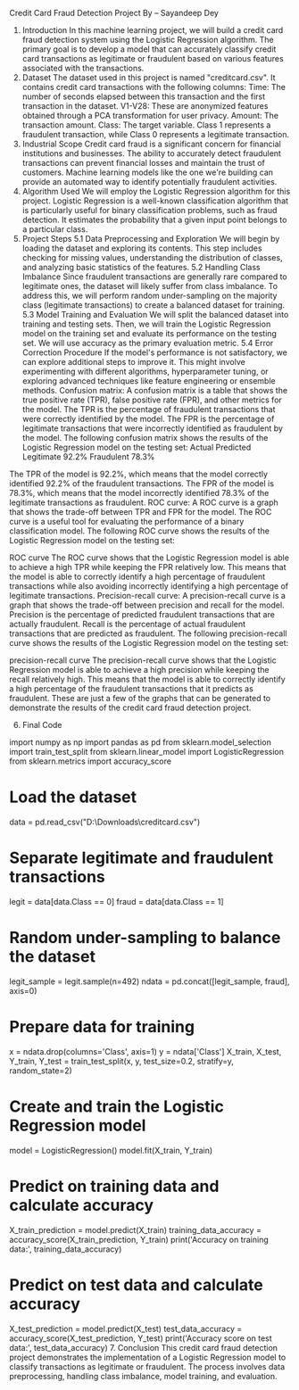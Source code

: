 Credit Card Fraud Detection Project
 By – Sayandeep Dey

1. Introduction
In this machine learning project, we will build a credit card fraud detection system using the Logistic Regression algorithm. The primary goal is to develop a model that can accurately classify credit card transactions as legitimate or fraudulent based on various features associated with the transactions.
2. Dataset
The dataset used in this project is named "creditcard.csv". It contains credit card transactions with the following columns:
Time: The number of seconds elapsed between this transaction and the first transaction in the dataset.
V1-V28: These are anonymized features obtained through a PCA transformation for user privacy.
Amount: The transaction amount.
Class: The target variable. Class 1 represents a fraudulent transaction, while Class 0 represents a legitimate transaction.
3. Industrial Scope
Credit card fraud is a significant concern for financial institutions and businesses. The ability to accurately detect fraudulent transactions can prevent financial losses and maintain the trust of customers. Machine learning models like the one we're building can provide an automated way to identify potentially fraudulent activities.
4. Algorithm Used
We will employ the Logistic Regression algorithm for this project. Logistic Regression is a well-known classification algorithm that is particularly useful for binary classification problems, such as fraud detection. It estimates the probability that a given input point belongs to a particular class.
5. Project Steps
5.1 Data Preprocessing and Exploration
We will begin by loading the dataset and exploring its contents. This step includes checking for missing values, understanding the distribution of classes, and analyzing basic statistics of the features.
5.2 Handling Class Imbalance
Since fraudulent transactions are generally rare compared to legitimate ones, the dataset will likely suffer from class imbalance. To address this, we will perform random under-sampling on the majority class (legitimate transactions) to create a balanced dataset for training.
5.3 Model Training and Evaluation
We will split the balanced dataset into training and testing sets. Then, we will train the Logistic Regression model on the training set and evaluate its performance on the testing set. We will use accuracy as the primary evaluation metric.
5.4 Error Correction Procedure
If the model's performance is not satisfactory, we can explore additional steps to improve it. This might involve experimenting with different algorithms, hyperparameter tuning, or exploring advanced techniques like feature engineering or ensemble methods.
Confusion matrix:
A confusion matrix is a table that shows the true positive rate (TPR), false positive rate (FPR), and other metrics for the model. The TPR is the percentage of fraudulent transactions that were correctly identified by the model. The FPR is the percentage of legitimate transactions that were incorrectly identified as fraudulent by the model.
The following confusion matrix shows the results of the Logistic Regression model on the testing set:
Actual
Predicted
Legitimate
92.2%
Fraudulent
78.3%





The TPR of the model is 92.2%, which means that the model correctly identified 92.2% of the fraudulent transactions. The FPR of the model is 78.3%, which means that the model incorrectly identified 78.3% of the legitimate transactions as fraudulent.
ROC curve:
A ROC curve is a graph that shows the trade-off between TPR and FPR for the model. The ROC curve is a useful tool for evaluating the performance of a binary classification model.
The following ROC curve shows the results of the Logistic Regression model on the testing set:

ROC curve
The ROC curve shows that the Logistic Regression model is able to achieve a high TPR while keeping the FPR relatively low. This means that the model is able to correctly identify a high percentage of fraudulent transactions while also avoiding incorrectly identifying a high percentage of legitimate transactions.
Precision-recall curve:
A precision-recall curve is a graph that shows the trade-off between precision and recall for the model. Precision is the percentage of predicted fraudulent transactions that are actually fraudulent. Recall is the percentage of actual fraudulent transactions that are predicted as fraudulent.
The following precision-recall curve shows the results of the Logistic Regression model on the testing set:

precision-recall curve
The precision-recall curve shows that the Logistic Regression model is able to achieve a high precision while keeping the recall relatively high. This means that the model is able to correctly identify a high percentage of the fraudulent transactions that it predicts as fraudulent.
These are just a few of the graphs that can be generated to demonstrate the results of the credit card fraud detection project.



6. Final Code 


import numpy as np
import pandas as pd
from sklearn.model_selection import train_test_split
from sklearn.linear_model import LogisticRegression
from sklearn.metrics import accuracy_score


# Load the dataset
data = pd.read_csv("D:\Downloads\creditcard.csv")


# Separate legitimate and fraudulent transactions
legit = data[data.Class == 0]
fraud = data[data.Class == 1]


# Random under-sampling to balance the dataset
legit_sample = legit.sample(n=492)
ndata = pd.concat([legit_sample, fraud], axis=0)


# Prepare data for training
x = ndata.drop(columns='Class', axis=1)
y = ndata['Class']
X_train, X_test, Y_train, Y_test = train_test_split(x, y, test_size=0.2, stratify=y, random_state=2)


# Create and train the Logistic Regression model
model = LogisticRegression()
model.fit(X_train, Y_train)


# Predict on training data and calculate accuracy
X_train_prediction = model.predict(X_train)
training_data_accuracy = accuracy_score(X_train_prediction, Y_train)
print('Accuracy on training data:', training_data_accuracy)


# Predict on test data and calculate accuracy
X_test_prediction = model.predict(X_test)
test_data_accuracy = accuracy_score(X_test_prediction, Y_test)
print('Accuracy score on test data:', test_data_accuracy)
7. Conclusion
This credit card fraud detection project demonstrates the implementation of a Logistic Regression model to classify transactions as legitimate or fraudulent. The process involves data preprocessing, handling class imbalance, model training, and evaluation. 



